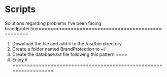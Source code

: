 # Scripts
Solutions regarding problems I've been facing 
brandprotection==================================================
1. Download the file and add it to the /usr/bin directory
2. Create a folder named BrandProtection to ~/
3. Create the database.txt file following this pattern 
<hash of certificate>==<Distingushed name of apk>==<hash of apk>
4. Enjoy it
=================================================================
